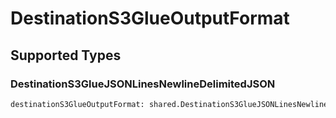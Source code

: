 # DestinationS3GlueOutputFormat


## Supported Types

### DestinationS3GlueJSONLinesNewlineDelimitedJSON

```python
destinationS3GlueOutputFormat: shared.DestinationS3GlueJSONLinesNewlineDelimitedJSON = /* values here */
```

